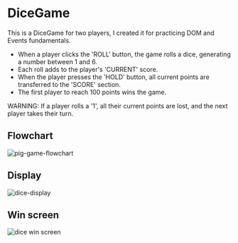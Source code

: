 # DiceGame

This is a DiceGame for two players, I created it for practicing DOM and Events fundamentals.

- When a player clicks the 'ROLL' button, the game rolls a dice, generating a number between 1 and 6.
- Each roll adds to the player's 'CURRENT' score.
- When the player presses the 'HOLD' button, all current points are transferred to the 'SCORE' section.
- The first player to reach 100 points wins the game.

WARNING: If a player rolls a '1', all their current points are lost, and the next player takes their turn.

  ## Flowchart
  ![pig-game-flowchart](https://github.com/user-attachments/assets/3767a66e-3a97-49cf-ad00-79e11093a80f)

  ## Display
  ![dice-display](https://github.com/user-attachments/assets/937489dc-4fcf-48fe-8801-48784d70c79e)

  ## Win screen
  ![dice win screen](https://github.com/user-attachments/assets/1bf53734-e57d-44d4-b107-c7aa6dcdf742)

